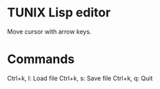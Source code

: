 TUNIX Lisp editor
=================

Move cursor with arrow keys.

# Commands

Ctrl+k, l: Load file
Ctrl+k, s: Save file
Ctrl+k, q: Quit

